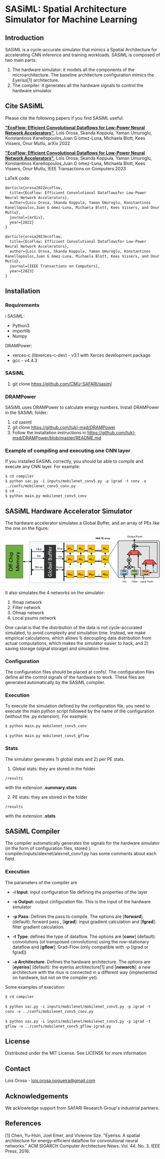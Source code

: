 # SASiML: Spatial Architecture Simulator for Machine Learning

## Introduction

SASiML is a cycle-accurate simulator that mimics a Spatial Architecture for accelerating CNN inference and training workloads. SASiML is composed of two main parts:

1. The hardware simulator: it models all the components of the microarchitecture. The baseline architecture configuration mimics the  Eyeriss[1] architecture. 
2. The compiler: it generates all the hardware signals to control the hardware simulator.
 

## Cite SASiML

Please cite the following papers if you find SASiML useful:

[**"EcoFlow: Efficient Convolutional Dataflows for Low-Power Neural Network Accelerators"**](https://arxiv.org/pdf/2202.02310.pdf), Lois Orosa, Skanda Koppula, Yaman Umuroglu, Konstantinos Kanellopoulos,Juan G ́omez-Luna, Michaela Blott, Kees Vissers, Onur Mutlu, arXiv 2022

[**"EcoFlow: Efficient Convolutional Dataflows for Low-Power Neural Network Accelerators"**](https://ieeexplore.ieee.org/document/10119218), Lois Orosa, Skanda Koppula, Yaman Umuroglu, Konstantinos Kanellopoulos,Juan G ́omez-Luna, Michaela Blott, Kees Vissers, Onur Mutlu, IEEE Transactions on Computers 2023

LaTeX code:


```
@article{orosa2022ecoflow,
  title={EcoFlow: Efficient Convolutional Dataflowsfor Low-Power Neural Network Accelerators},
  author={Lois Orosa, Skanda Koppula, Yaman Umuroglu, Konstantinos Kanellopoulos,Juan G ́omez-Luna, Michaela Blott, Kees Vissers, and Onur Mutlu},
  journal={arXiv},
  year={2022}
}
```
```
@article{orosa2023ecoflow,
  title={EcoFlow: Efficient Convolutional Dataflowsfor Low-Power Neural Network Accelerators},
  author={Lois Orosa, Skanda Koppula, Yaman Umuroglu, Konstantinos Kanellopoulos,Juan G ́omez-Luna, Michaela Blott, Kees Vissers, and Onur Mutlu},
  journal={IEEE Transactions on Computers},
  year={2023}
}
```
## Installation

### Requirements
i
 SASiML:
 * Python3 
 * importlib
 * Numpy
 
 DRAMPower:
 * xerces-c (libxerces-c-dev) - v3.1 with Xerces development package
 * gcc - v4.4.3

### SASiML

1. git clone https://github.com/CMU-SAFARI/sasiml

### DRAMPower

SASiML uses DRAMPower to calculate energy numbers. Install DRAMPower in the SASiML folder:

1. cd sasiml
2. git clone https://github.com/tukl-msd/DRAMPower
3. Follow the installation instructions in https://github.com/tukl-msd/DRAMPower/blob/master/README.md

### Example of compiling and executing one CNN layer

If you installed SASiML correctly, you should be able to compile and execute any CNN layer. For example:

```
$ cd compiler
$ python sac.py -i inputs/mobilenet_conv5.py -p igrad -t conv -o ../confs/mobilenet_conv5_conv.py
$ cd ..
$ python main.py mobilenet_conv5_conv
```


## SASiML Hardware Accelerator Simulator

The hardware accelerator simulates a Global Buffer, and an array of PEs like the one on the figure:

![Spatial Architecture](img/architecture.png)

It also simulates the 4 networks on the simulator:

1. Ifmap network
2. Filter network
3. Ofmap network
4. Local psums network

One caviat is that the distribution of the data is not cycle-accurated simulated, to avoid complexity and simulation time. Instead, we make empirical calculations, which allows 1) decoupling data distribution from actual computations, which makes the simulator easier to hack, and 2)  saving storage (signal storage) and simulation time.

### Configuration

The configuration files should be placed at confs/. The configuration files define all the control signals of the hardware to work. These files are generated automatically by the SASiML compiler. 

### Execution
 
To execute the simulation defined by the configuration file, you need to execute the main python script followed by the name of the configuration (without the .py extension). For example:

```
$ python main.py mobilenet_conv5_conv

$ python main.py mobilenet_conv5_gflow
```

### Stats

The simulator generates 1) global stats and 2) per PE stats.

1. Global stats: they are stored in the folder 
```
/results
``` 
with the extension __.summary.stats__

2. PE stats: they are stored in the folder 

```
/results
``` 

with the extension __.stats__ 


## SASiML Compiler 

The compiler automatically generates the signals for the hardware simulator (in the form of configuration files, stored ).
compiler/inputs/alexnet/alexnet_conv1.py has some comments about each field.

### Execution 
The  parameters of the compiler are

- **-i Input**: input configuration file defining the properties of the layer
- **-o Output**: output cinfiguration file. This is the input of the hardware simulator
- **-p Pass**: Defines the pass to compile. The options are [**forward**] (default): forward pass , [**igrad**]: input gradient calculation and [**fgrad**]: filter gradient calculation.
- **-t Type**: defines the type of dataflow. The options are  [**conv**] (default): convolutions (ot transposed convolutions) using the row-stationary dataflow and  [**gflow**]: Grad-Flow (only compatible with -p [igrad or fgrad])

- **-a Architecture**: Defines the hardware architecture. The options are [**eyeriss**] (default): the eyeriss architecture[1] and [**newarch**]: a new architecture with the mux is connected in a different way (implemented on hardware, but not on the compiler yet).

Some examples of execution:

```
$ cd compiler

$ python sac.py -i inputs/mobilenet/mobilenet_conv5.py -p igrad -t conv -o ../confs/mobilenet_conv5_conv.py

$ python sac.py -i inputs/mobilenet/mobilenet_conv5.py -p igrad -t gflow -o ../confs/mobilenet_conv5_gflow-igrad.py

```

## License

Distributed under the MIT License. See LICENSE for more information

## Contact

Lois Orosa - lois.orosa.nogueira@gmail.com

## Acknowledgements

We acklowledge support from SAFARI Research Group's industrial partners.

## References 
[1] Chen, Yu-Hsin, Joel Emer, and Vivienne Sze. "Eyeriss: A spatial architecture for energy-efficient dataflow for convolutional neural networks." ACM SIGARCH Computer Architecture News. Vol. 44. No. 3. IEEE Press, 2016.
